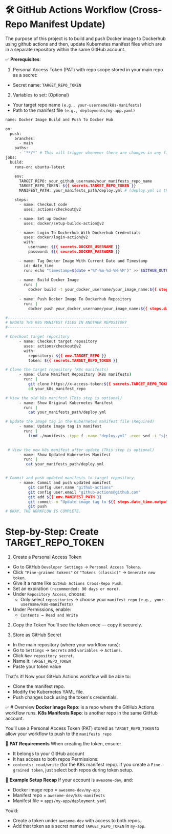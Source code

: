 # 🛠 GitHub Actions Workflow (Cross-Repo Manifest Update)
The purpose of this project is to build and push Docker image to Dockerhub using github actions and then, update Kubernetes manifest files which are in a separate repository within the same GitHub account.

✅ **Prerequisites**:
1. Personal Access Token (PAT) with repo scope stored in your main repo as a secret:
 - Secret name: `TARGET_REPO_TOKEN`

2. Variables to set: (Optional)
 - Your target repo name `(e.g., your-username/k8s-manifests)`
 - Path to the manifest file `(e.g., deployments/my-app.yaml)`


```bash
name: Docker Image Build and Push To Docker Hub

on:
  push:
    branches:
      - main
    paths:
      - '**/*' # This will trigger whenever there are changes in any file in the repository
jobs:
  build:
    runs-on: ubuntu-latest

    env:
      TARGET_REPO: your_github_username/your_manifests_repo_name
      TARGET_REPO_TOKEN: ${{ secrets.TARGET_REPO_TOKEN }}
      MANIFEST_PATH: your_manifests_path/deploy.yml # (deploy.yml is the manifest_file_name)

    steps:
      - name: Checkout code
        uses: actions/checkout@v2

      - name: Set up Docker
        uses: docker/setup-buildx-action@v2

      - name: Login To Dockerhub With Dockerhub Credentials
        uses: docker/login-action@v2
        with:
          username: ${{ secrets.DOCKER_USERNAME }}
          password: ${{ secrets.DOCKER_PASSWORD }}

      - name: Tag Docker Image With Current Date and Timestamp
        id: date_time
        run: echo "timestamp=$(date +'%Y-%m-%d-%H-%M')" >> $GITHUB_OUTPUT
      
      - name: Build Docker Image
        run: |
          docker build -t your_docker_username/your_image_name:${{ steps.date_time.outputs.timestamp }} . 
      
      - name: Push Docker Image To Dockerhub Repository
        run: |
          docker push your_docker_username/your_image_name:${{ steps.date_time.outputs.timestamp }}

#----------------------------------------------------
# UPDATE THE K8S MANIFEST FILES IN ANOTHER REPOSITORY
#-----------------------------------------------------

# Checkout target repository
      - name: Checkout target repository
        uses: actions/checkout@v2
        with:
          repository: ${{ env.TARGET_REPO }}
          token: ${{ secrets.TARGET_REPO_TOKEN }}

# Clone the target repository (K8s manifests)
      - name: Clone Manifest Repository (K8s manifests)
        run: |
          git clone https://x-access-token:${{ secrets.TARGET_REPO_TOKEN }}@github.com/${{ env.TARGET_REPO }}
          cd your_k8s_manifest_repo

# View the old k8s manifest (This step is optional)
      - name: Show Original Kubernetes Manifest
        run: |
          cat your_manifests_path/deploy.yml

# Update the image tag in the Kubernetes manifest file (Required) 
      - name: Update image tag in manifest
        run: |
          find ./manifests -type f -name "deploy.yml" -exec sed -i "s|${{ secrets.DOCKERHUB_USERNAME }}/your_image_name:.*|${{ secrets.DOCKERHUB_USERNAME }}/your_image_name:${{ steps.date_time.outputs.timestamp }}|g" {} +
        

 # View the new k8s manifest after update (This step is optional)
      - name: Show Updated Kubernetes Manifest
        run: |
         cat your_manifests_path/deploy.yml


# Commit and push updated manifests to target repository.
      - name: Commit and push updated manifest
          git config user.name "github-actions"
          git config user.email "github-actions@github.com"
          git add ${{ env.MANIFEST_PATH }}
          git commit -m "Update image tag to ${{ steps.date_time.outputs.timestamp }}" || echo "No changes to commit"
          git push
# OKAY, THE WORKFLOW IS COMPLETE.
```


# Step-by-Step: Create TARGET_REPO_TOKEN

1. Create a Personal Access Token
 - Go to GitHub `Developer Settings` → `Personal Access Tokens`.
 - Click `"Fine-grained tokens"` or `"Tokens (classic)"` → `Generate new token`.
 - Give it a name like `GitHub Actions Cross-Repo Push`.
 - Set an expiration `(recommended: 90 days or more)`.
 - Under `Repository Access`, choose:
    - Only select `repositories` → choose your `manifest repo` `(e.g., your-username/k8s-manifests)`
 - Under Permissions, enable: 
    - `Contents → Read and Write`

2. Copy the Token
  You’ll see the token once — copy it securely.


3. Store as GitHub Secret
 - In the main repository (where your workflow runs):
 - Go to `Settings` → `Secrets` and `variables` → `Actions`.
 - Click `New repository secret`.
 - Name it: `TARGET_REPO_TOKEN`
 - Paste your token value

That's it! Now your GitHub Actions workflow will be able to:
 - Clone the manifest repo.
 - Modify the Kubernetes YAML file.
 - Push changes back using the token's credentials.

 ✅ # Overview
**Docker Image Repo**:  is a repo where the GitHub Actions workflow runs.
**K8s Manifests Repo**: is another repo in the same GitHub account.

You’ll use a Personal Access Token (PAT) stored as `TARGET_REPO_TOKEN` to allow your workflow to push to the `manifests repo`

🔐 **PAT Requirements**
When creating the token, ensure:
 - It belongs to your GitHub account
 - It has access to both repos
Permissions:
 - `contents: read/write` (for the K8s manifest repo).
If you create a `Fine-grained token`, just select both repos during token setup.

📌 **Example Setup Recap**
If your account is `awesome-dev`, and:
 - Docker image repo = `awesome-dev/my-app`
 - Manifest repo = `awesome-dev/k8s-manifests`
 - Manifest file = `apps/my-app/deployment.yaml`

You’d:
 - Create a token under `awesome-dev` with access to both repos.
 - Add that token as a secret named `TARGET_REPO_TOKEN` in `my-app`.
